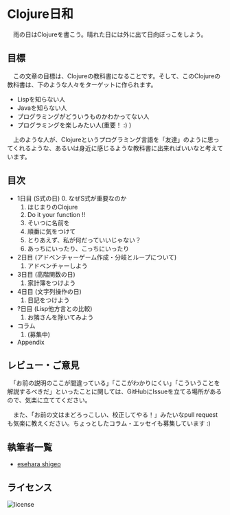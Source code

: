 Clojure日和
===========

　雨の日はClojureを書こう。晴れた日には外に出て日向ぼっこをしよう。

目標
----
　この文章の目標は、Clojureの教科書になることです。そして、このClojureの教科書は、下のような人々をターゲットに作られます。

* Lispを知らない人
* Javaを知らない人
* プログラミングがどういうものかわかってない人
* プログラミングを楽しみたい人(重要！ :) )

　上のような人が、Clojureというプログラミング言語を「友達」のように思ってくれるような、あるいは身近に感じるような教科書に出来ればいいなと考えています。

目次
----

* 1日目 (S式の日)
  0. なぜS式が重要なのか
  1. はじまりのClojure
  2. Do it your function !!
  3. そいつに名前を
  4. 順番に気をつけて
  5. とりあえず、私が何だっていいじゃない？
  6. あっちにいったり、こっちにいったり
* 2日目 (アドベンチャーゲーム作成・分岐とループについて)
  1. アドベンチャーしよう
* 3日目 (高階関数の日)
  1. 家計簿をつけよう
* 4日目 (文字列操作の日)
  1. 日記をつけよう
* ?日目 (Lisp他方言との比較)
  1. お隣さんを除いてみよう
* コラム
  1. (募集中)
* Appendix


レビュー・ご意見
---------------

　「お前の説明のここが間違っている」「ここがわかりにくい」「こういうことを解説するべきだ」といったことに関しては、GitHubにIssueを立てる場所があるので、気楽に立ててください。

　また、「お前の文はまどろっこしい、校正してやる！」みたいなpull requestも気楽に教えください。ちょっとしたコラム・エッセイも募集しています :)

執筆者一覧
----------

* [esehara shigeo](http://twitter.com/esehara)

ライセンス
---------
![license](https://raw.github.com/esehara/ClojuerBiyori/master/gplv3-127x51.png "GPLv3")
